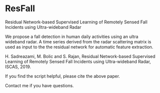 # ResFall
Residual Network-based Supervised Learning of Remotely Sensed Fall Incidents using Ultra-wideband Radar

We propose a fall detection in human daily activities using an ultra wideband
radar. A time series derived from the radar scattering matrix is used as input to the the residual
network for automatic feature extraction.

H. Sadreazami, M. Bolic and S. Rajan, Residual Network-based Supervised Learning of
Remotely Sensed Fall Incidents using Ultra-wideband Radar, ISCAS, 2019.

If you find the script helpful, please cite the above paper.

Contact me if you have questions.
